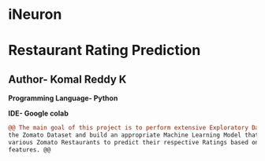 # iNeuron

# Restaurant Rating Prediction 
## Author- Komal Reddy K
**Programming Language- Python**

**IDE- Google colab**

```diff
@@ The main goal of this project is to perform extensive Exploratory Data Analysis(EDA) on
the Zomato Dataset and build an appropriate Machine Learning Model that will help
various Zomato Restaurants to predict their respective Ratings based on certain
features. @@
```
